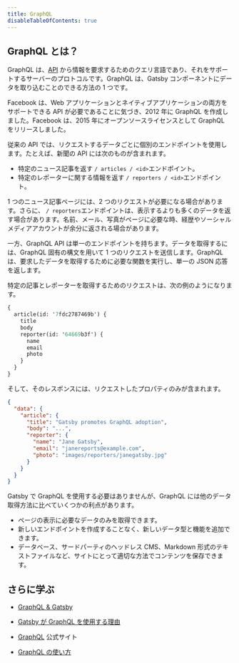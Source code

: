 ```yaml
---
title: GraphQL
disableTableOfContents: true
---
```


## GraphQL とは？

GraphQL は、[API](/docs/glossary#api) から情報を要求するためのクエリ言語であり、それをサポートするサーバーのプロトコルです。GraphQL は、Gatsby コンポーネントにデータを取り込むことのできる方法の 1 つです。

Facebook は、Web アプリケーションとネイティブアプリケーションの両方をサポートできる API が必要であることに気づき、2012 年に GraphQL を作成しました。Facebook は、2015 年にオープンソースライセンスとして GraphQL をリリースしました。

従来の API では、リクエストするデータごとに個別のエンドポイントを使用します。たとえば、新聞の API には次のものが含まれます。

- 特定のニュース記事を返す `/ articles / <id>`エンドポイント。
- 特定のレポーターに関する情報を返す `/ reporters / <id>`エンドポイント。

1 つのニュース記事ページには、2 つのリクエストが必要になる場合があります。さらに、 `/ reporters`エンドポイントは、表示するよりも多くのデータを返す場合があります。名前、メール、写真がページに必要な時、経歴やソーシャルメディアアカウントが余分に返される場合があります。

一方、GraphQL API は単一のエンドポイントを持ちます。データを取得するには、GraphQL 固有の構文を用いて 1 つのリクエストを送信します。GraphQL は、要求したデータを取得するために必要な関数を実行し、単一の JSON 応答を返します。

特定の記事とレポーターを取得するためのリクエストは、次の例のようになります。

```graphql
{
  article(id: '7fdc2787469b') {
    title
    body
    reporter(id: '64669b3f') {
      name
      email
      photo
    }
  }
}
```

そして、そのレスポンスには、リクエストしたプロパティのみが含まれます。

```json
{
  "data": {
    "article": {
      "title": "Gatsby promotes GraphQL adoption",
      "body": "...",
      "reporter": {
        "name": "Jane Gatsby",
        "email": "janereports@example.com",
        "photo": "images/reporters/janegatsby.jpg"
      }
    }
  }
}
```

Gatsby で GraphQL を使用する必要はありませんが、GraphQL には他のデータ取得方法に比べていくつかの利点があります。

- ページの表示に必要なデータのみを取得できます。
- 新しいエンドポイントを作成することなく、新しいデータ型と機能を追加できます。
- データベース、サードパーティのヘッドレス CMS、Markdown 形式のテキストファイルなど、サイトにとって適切な方法でコンテンツを保存できます。

## さらに学ぶ

- [GraphQL & Gatsby](/docs/graphql/)

- [Gatsby が GraphQL を使用する理由](/docs/why-gatsby-uses-graphql/)

- [GraphQL](https://graphql.org) 公式サイト

- [GraphQL の使い方](https://www.howtographql.com/)
